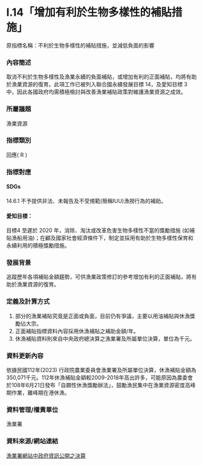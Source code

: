 # I.14「增加有利於生物多樣性的補貼措施」
原指標名稱：不利於生物多樣性的補貼措施，並減低負面的影響

### 內容簡述
取消不利於生物多樣性及漁業永續的負面補貼，或增加有利的正面補貼，均將有助於漁業資源的復育。此項工作已被列入聯合國永續發展目標 14，及愛知目標 3 中，因此各國政府均需積極檢討與改善漁業補貼政策對維護漁業資源之成效。 

### 所屬議題
漁業資源
### 指標類別
回應( R )
### 指標對應
#### SDGs
14.6.1
不予提供非法、未報告及不受規範(簡稱IUU)漁撈行為的補助。
#### 愛知目標：
目標4
至遲於 2020 年，消除、淘汰或改革危害生物多樣性不當的獎勵措施 (如補貼漁船用油)；在顧及國家社會經濟條件下，制定並採用有助於生物多樣性保育和永續利用的積極獎勵措施。
### 發展背景
追蹤歷年各項補貼金額趨勢，可供漁業政策修訂的參考增加有利的正面補貼，將有助於漁業資源的復育。
### 定義及計算方式
1. 部分的漁業補貼究竟是正面或負面，目前仍有爭議，主要以用油補貼與休漁獎勵佔大宗。
2. 正面補貼指標資料內容採用休漁補貼之補助金額/年。
3. 休漁補貼資料則來自中央政府總決算之漁業署及所屬單位決算，單位為千元。
### 資料更新內容
依據民國112年(2023) 行政院農業委員會漁業署及所屬單位決算，休漁補貼金額為350,071千元。112年休漁補貼金額較2009-2018年高出許多，可能原因為農委會於108年6月21日發布「自願性休漁獎勵辦法」，鼓勵漁民集中在漁業資源密度高峰期作業，離峰期在港休漁。
### 資料管理/權責單位
漁業署
### 資料來源/網站連結
[漁業署網站中政府資訊公開之決算](https://www.fa.gov.tw/cht/GovAccount/index.aspx)
